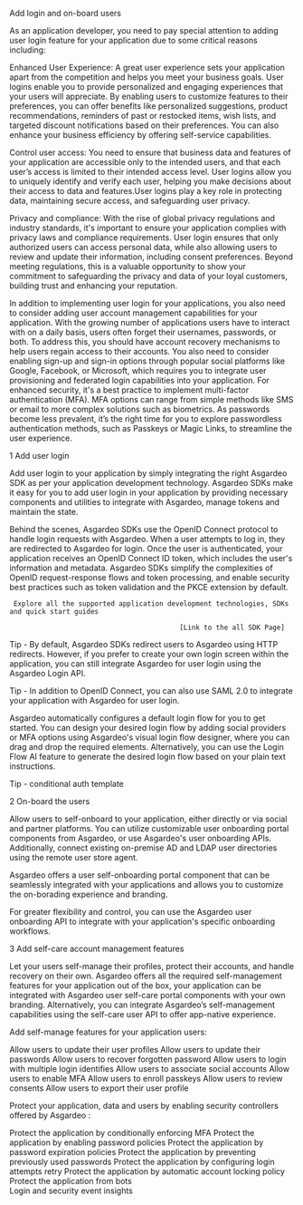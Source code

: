 Add login and on-board users 



As an application developer, you need to pay special attention to adding user login feature for your application due to some critical reasons including: 

Enhanced User Experience: A great user experience sets your application apart from the competition and helps you meet your business goals. User logins enable you to provide personalized and engaging experiences that your users will appreciate. By enabling users to customize features to their preferences, you can offer benefits like personalized suggestions, product recommendations, reminders of past or restocked items, wish lists, and targeted discount notifications based on their preferences. You can also enhance your business efficiency by offering self-service capabilities.    

Control user access: You need to ensure that business data and features of your application are accessible only to the intended users, and that each user’s access is limited to their intended access level. User logins allow you to uniquely identify and verify each user, helping you make decisions about their access to data and features.User logins play a key role in protecting data, maintaining secure access, and safeguarding user privacy.  

Privacy and compliance: With the rise of global privacy regulations and industry standards, it's important to ensure your application complies with privacy laws and compliance requirements. User login ensures that only authorized users can access personal data, while also allowing users to review and update their information, including consent preferences. Beyond meeting regulations, this is a valuable opportunity to show your commitment to safeguarding the privacy and data of your loyal customers, building trust and enhancing your reputation.

In addition to implementing user login for your applications, you also need to consider adding user account management capabilities for your application. With the growing number of applications users have to interact with on a daily basis, users often forget their usernames, passwords, or both. To address this, you should have account recovery mechanisms to help users regain access to their accounts. You also need to consider enabling sign-up and sign-in options through popular social platforms like Google, Facebook, or Microsoft, which requires you to integrate user provisioning and federated login capabilities into your application. For enhanced security, it's a best practice to implement multi-factor authentication (MFA). MFA options can range from simple methods like SMS or email to more complex solutions such as biometrics. As passwords become less prevalent, it’s the right time for you to explore passwordless authentication methods, such as Passkeys or Magic Links, to streamline the user experience.






1
Add user login 



Add user login to your application by simply integrating the right  Asgardeo SDK as per your application development technology.  Asgardeo SDKs make it easy for you to add user login in your application by providing necessary components and utilities to integrate with Asgardeo, manage tokens and  maintain the state. 


Behind the scenes, Asgardeo SDKs use the OpenID Connect protocol to handle login requests with Asgardeo. When a user attempts to log in, they are redirected to Asgardeo for login. Once the user is authenticated, your application receives an OpenID Connect ID token, which includes the user's information and metadata. Asgardeo SDKs simplify the complexities of OpenID request-response flows and token processing,  and enable security best practices such as token validation and the PKCE extension by default. 


 
     Explore all the supported application development technologies, SDKs and quick start guides

                                              [Link to the all SDK Page] 

 


Tip - By default, Asgardeo SDKs redirect users to Asgardeo using HTTP redirects. However, if you prefer to create your own login screen within the application, you can still integrate Asgardeo for user login using the Asgardeo Login API.

Tip - In addition to OpenID Connect, you can also use SAML 2.0 to integrate your application with Asgardeo for user login.




Asgardeo automatically configures a default login flow for you to get started. You can design your desired login flow by adding social providers or MFA options using Asgardeo's visual login flow designer, where you can drag and drop the required elements. Alternatively, you can use the Login Flow AI feature to generate the desired login flow based on your plain text instructions.







Tip - conditional auth template 
























2
On-board the users 



Allow users to self-onboard to your application, either directly or via social and partner platforms. You can utilize customizable user onboarding portal components from Asgardeo, or use Asgardeo's user onboarding APIs. Additionally, connect existing on-premise AD and LDAP user directories using the remote user store agent. 



Asgardeo offers a user self-onboarding portal component that can be seamlessly integrated with your applications and allows you to customize the on-borading experience and branding. 

For greater flexibility and control, you can use the Asgardeo user onboarding API to integrate with your application's specific onboarding workflows.  
   














3
Add self-care account management features  



Let your users self-manage their profiles, protect their accounts, and handle recovery on their own. Asgardeo offers all the required self-management features for your application out of the box, your application can be integrated with Asgardeo user self-care portal components with your own branding. Alternatively, you can integrate Asgardeo’s self-management capabilities using the self-care user API to offer app-native experience.  

Add self-manage features for your application users: 

Allow users to update their user profiles
Allow users to update their passwords 
Allow users to recover forgotten password 
Allow users to login with multiple login identifies 
Allow users to associate social accounts 
Allow users to enable MFA 
Allow users to enroll passkeys 
Allow users to review consents 
Allow users to export their user profile 


Protect your application, data and users by enabling security controllers offered by Asgardeo :

Protect the application by conditionally enforcing MFA
Protect the application by enabling password policies 
Protect the application by password expiration policies 
Protect the application by preventing previously used passwords 
Protect the application by configuring login attempts retry 
Protect the application by automatic account locking policy 
Protect the application from bots   
Login and security event insights 
















